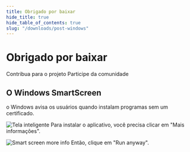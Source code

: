 ```yaml
---
title: Obrigado por baixar
hide_title: true
hide_table_of_contents: true
slug: "/downloads/post-windows"
---
```


<div className="text-center margin-top--xl">

# Obrigado por baixar

<div className="row margin-bottom--lg padding--sm flex-center">
<Link className="button button--outline button--warning button--lg margin--sm" href="/contributing">
  Contribua para o projeto
</Link>
<Link className="button button--outline button--info button--lg margin--sm" href="https://linwood.dev/matrix">
  Participe da comunidade
</Link>

</div>

## O Windows SmartScreen


o Windows avisa os usuários quando instalam programas sem um certificado.

![Tela inteligente](/img/smart-screen.png) Para instalar o aplicativo, você precisa clicar em "Mais informações".

![Smart screen more info](/img/smart-screen-more-info.png) Então, clique em "Run anyway".

</div>

